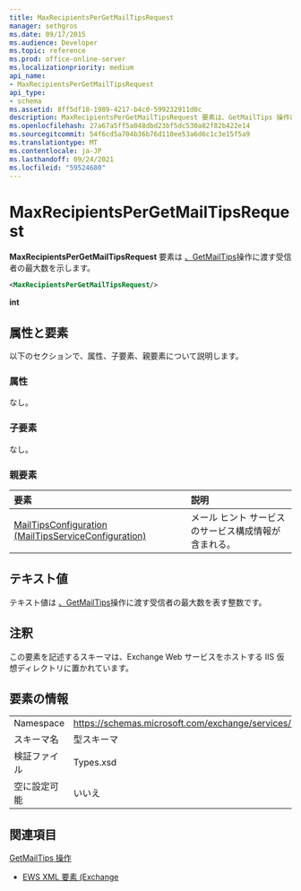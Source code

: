 ```yaml
---
title: MaxRecipientsPerGetMailTipsRequest
manager: sethgros
ms.date: 09/17/2015
ms.audience: Developer
ms.topic: reference
ms.prod: office-online-server
ms.localizationpriority: medium
api_name:
- MaxRecipientsPerGetMailTipsRequest
api_type:
- schema
ms.assetid: 8ff5df18-1989-4217-b4c0-599232911d0c
description: MaxRecipientsPerGetMailTipsRequest 要素は、GetMailTips 操作に渡す受信者の最大数を示します。
ms.openlocfilehash: 27a67a5ff5a048dbd23bf5dc530a82f82b422e14
ms.sourcegitcommit: 54f6cd5a704b36b76d110ee53a6d6c1c3e15f5a9
ms.translationtype: MT
ms.contentlocale: ja-JP
ms.lasthandoff: 09/24/2021
ms.locfileid: "59524680"
---
```

# <a name="maxrecipientspergetmailtipsrequest"></a>MaxRecipientsPerGetMailTipsRequest

**MaxRecipientsPerGetMailTipsRequest** 要素は [、GetMailTips](getmailtips-operation.md)操作に渡す受信者の最大数を示します。
  
```XML
<MaxRecipientsPerGetMailTipsRequest/>
```

 **int**
## <a name="attributes-and-elements"></a>属性と要素

以下のセクションで、属性、子要素、親要素について説明します。
  
### <a name="attributes"></a>属性

なし。
  
### <a name="child-elements"></a>子要素

なし。
  
### <a name="parent-elements"></a>親要素

|**要素**|**説明**|
|:-----|:-----|
|[MailTipsConfiguration (MailTipsServiceConfiguration)](mailtipsconfiguration-mailtipsserviceconfiguration.md) <br/> |メール ヒント サービスのサービス構成情報が含まれる。  <br/> |
   
## <a name="text-value"></a>テキスト値

テキスト値は [、GetMailTips](getmailtips-operation.md)操作に渡す受信者の最大数を表す整数です。
  
## <a name="remarks"></a>注釈

この要素を記述するスキーマは、Exchange Web サービスをホストする IIS 仮想ディレクトリに置かれています。
  
## <a name="element-information"></a>要素の情報

|||
|:-----|:-----|
|Namespace  <br/> |https://schemas.microsoft.com/exchange/services/2006/types  <br/> |
|スキーマ名  <br/> |型スキーマ  <br/> |
|検証ファイル  <br/> |Types.xsd  <br/> |
|空に設定可能  <br/> |いいえ  <br/> |
   
## <a name="see-also"></a>関連項目



[GetMailTips 操作](getmailtips-operation.md)


- [EWS XML 要素 (Exchange](ews-xml-elements-in-exchange.md)

